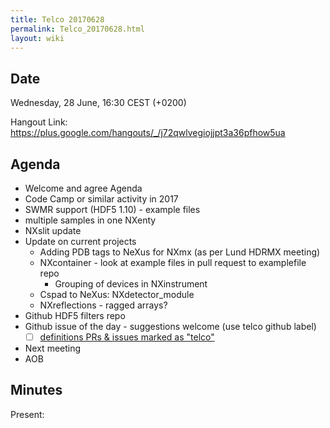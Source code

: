```yaml
---
title: Telco 20170628
permalink: Telco_20170628.html
layout: wiki
---
```


Date
----

Wednesday, 28 June, 16:30 CEST (+0200)

<!-- end of autogeneration -->

Hangout Link:
<https://plus.google.com/hangouts/_/j72qwlvegiojjpt3a36pfhow5ua>

Agenda
------

-   Welcome and agree Agenda
-   Code Camp or similar activity in 2017
-   SWMR support (HDF5 1.10) - example files
-   multiple samples in one NXenty
-   NXslit update
-   Update on current projects
	-   Adding PDB tags to NeXus for NXmx (as per Lund HDRMX meeting)
	-   NXcontainer - look at example files in pull request to examplefile repo
        -   Grouping of devices in NXinstrument
	-   Cspad to NeXus: NXdetector_module
	-   NXreflections - ragged arrays?
-   Github HDF5 filters repo
-   Github issue of the day - suggestions welcome (use telco github label)
    - [ ] [definitions PRs & issues marked as "telco"](https://github.com/nexusformat/definitions/labels/telco)
-   Next meeting
-   AOB

Minutes
-------

Present: 

